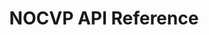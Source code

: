 ---
title: NOCVP API Reference

language_tabs:
  - shell
  - http

toc_footers:
  - <a href='http://dashboard.nocvp.com/'>Dashboard</a>

includes:
  - general
  - add_media
  - embed
  - asset
  - playlist
  - category
  - player
  - advertisement
  - template_group
  - analytics
  - user
  - client
  - models

search: true
---